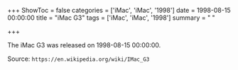 +++
ShowToc = false
categories = ['iMac', 'iMac', '1998']
date = 1998-08-15 00:00:00
title = "iMac G3"
tags = ['iMac', 'iMac', '1998']
summary = " "

+++

The iMac G3 was released on 1998-08-15 00:00:00.

Source: `https://en.wikipedia.org/wiki/IMac_G3`


